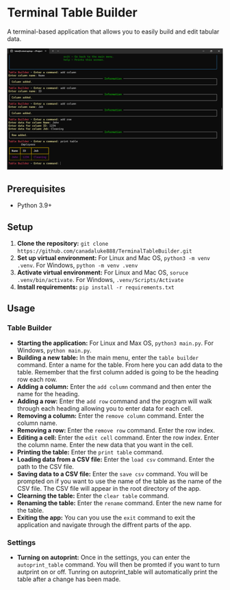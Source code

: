 # Terminal Table Builder

A terminal-based application that allows you to easily build and edit tabular data.

![App Screenshot](screenshots/Terminal%20Table%20Builder%20SS.png)

## Prerequisites
- Python 3.9+

## Setup
1. **Clone the repository:** `git clone https://github.com/canadaluke888/TerminalTableBuilder.git`
2. **Set up virtual environment:** For Linux and Mac OS, `python3 -m venv .venv`. For Windows, `python -m venv .venv`
3. **Activate virtual environment:** For Linux and Mac OS, `soruce .venv/bin/activate`. For Windows, `.venv/Scripts/Activate`
4. **Install requirements:** `pip install -r requirements.txt`

## Usage


### Table Builder
- **Starting the application:** For Linux and Max OS, `python3 main.py`. For Windows, `python main.py`.
- **Building a new table:** In the main menu, enter the `table builder` command. Enter a name for the table. From here you can add data to the table. Remember that the first column added is going to be the heading row each row.
- **Adding a column:** Enter the `add column` command and then enter the name for the heading.
- **Adding a row:** Enter the `add row` command and the program will walk through each heading allowing you to enter data for each cell.
- **Removing a column:** Enter the `remove column` command. Enter the column name.
- **Removing a row:** Enter the `remove row` command. Enter the row index.
- **Editing a cell:** Enter the `edit cell` command. Enter the row index. Enter the column name. Enter the new data that you want in the cell.
- **Printing the table:** Enter the `print table` command.
- **Loading data from a CSV file:** Enter the `load csv` command. Enter the path to the CSV file.
- **Saving data to a CSV file:** Enter the `save csv` command. You will be prompted on if you want to use the name of the table as the name of the CSV file. The CSV file will appear in the root directory of the app.
- **Clearning the table:** Enter the `clear table` command.
- **Renaming the table:** Enter the `rename` command. Enter the new name for the table.
- **Exiting the app:** You can you use the `exit` command to exit the application and navigate through the diffrent parts of the app.

### Settings
- **Turning on autoprint:** Once in the settings, you can enter the `autoprint_table` command. You will then be promted if you want to turn autprint on or off. Tunring on autoprint_table will automatically print the table after a change has been made.